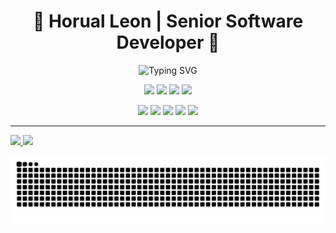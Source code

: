 <h1 align="center">🚀 Horual Leon | Senior Software Developer 🚀</h1>

<p align="center">
  <img src="https://readme-typing-svg.herokuapp.com?font=Fira+Code&weight=500&size=22&pause=1000&color=00FF00&center=true&vCenter=true&random=false&width=700&lines=28+Years+of+Experience+in+Software+Development;Senior+COBOL+Developer+at+Banco+do+Brasil;Creator+of+Bora%2C+the+Event+Search+App;Passionate+about+Tech+Innovation" alt="Typing SVG" />
</p>

<p align="center">
  <img src="https://img.shields.io/badge/Mainframe-DB2-00AAFF?style=for-the-badge&logo=ibm&logoColor=white" />
  <img src="https://img.shields.io/badge/COBOL-FF6600?style=for-the-badge&logo=microsoft&logoColor=white" />
  <img src="https://img.shields.io/badge/JCL-007ACC?style=for-the-badge&logo=ibm&logoColor=white" />
  <img src="https://img.shields.io/badge/CICS-FFD700?style=for-the-badge&logo=ibm&logoColor=black" />
</p>

<p align="center">
  <img src="https://img.shields.io/badge/TypeScript-3178C6?style=for-the-badge&logo=typescript&logoColor=white" />
  <img src="https://img.shields.io/badge/Node.js-339933?style=for-the-badge&logo=node.js&logoColor=white" />
  <img src="https://img.shields.io/badge/React%20Native-61DAFB?style=for-the-badge&logo=react&logoColor=black" />
  <img src="https://img.shields.io/badge/PostgreSQL-336791?style=for-the-badge&logo=postgresql&logoColor=white" />
  <img src="https://img.shields.io/badge/Next.js-000000?style=for-the-badge&logo=next.js&logoColor=white" />
</p>

---
<div>
<a href="https://github.com/Horual">
  <img src="https://github-readme-stats.vercel.app/api?username=Horual&show_icons=true&theme=radical" />
  <img src="https://github-readme-stats.vercel.app/api/top-langs/?username=Horual&layout=compact&theme=radical" />
</a>
</div>

<div align="center">
  <canvas id="cubeCanvas" width="200" height="200"></canvas>
</div>

![snake gif](https://github.com/Horual/Horual/blob/output/github-contribution-grid-snake.svg)



